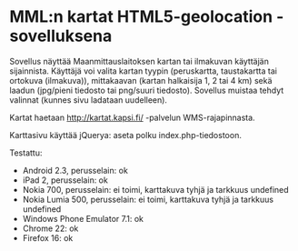 
MML:n kartat HTML5-geolocation -sovelluksena
============================================

Sovellus näyttää Maanmittauslaitoksen kartan tai ilmakuvan käyttäjän sijainnista. Käyttäjä voi valita kartan tyypin (peruskartta, taustakartta tai ortokuva (ilmakuva)), mittakaavan (kartan halkaisija 1, 2 tai 4 km) sekä laadun (jpg/pieni tiedosto tai png/suuri tiedosto). Sovellus muistaa tehdyt valinnat (kunnes sivu ladataan uudelleen).

Kartat haetaan http://kartat.kapsi.fi/ -palvelun WMS-rajapinnasta.

Karttasivu käyttää jQuerya: aseta polku index.php-tiedostoon.

Testattu:
- Android 2.3, perusselain: ok
- iPad 2, perusselain: ok
- Nokia 700, perusselain: ei toimi, karttakuva tyhjä ja tarkkuus undefined
- Nokia Lumia 500, perusselain: ei toimi, karttakuva tyhjä ja tarkkuus undefined
- Windows Phone Emulator 7.1: ok
- Chrome 22: ok
- Firefox 16: ok


